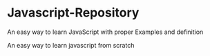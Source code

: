 # Javascript-Repository
An easy way to learn JavaScript with proper Examples and definition 

An easy way to learn javascript from scratch 
